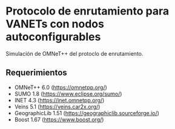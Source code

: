 # Protocolo de enrutamiento para VANETs con nodos autoconfigurables #

Simulación de OMNeT++ del protoclo de enrutamiento.

## Requerimientos ##

- OMNeT++ 6.0 (<https://omnetpp.org/>)
- SUMO 1.8 (<https://www.eclipse.org/sumo/>)
- INET 4.3 (<https://inet.omnetpp.org/>)
- Veins 5.1 (<https://veins.car2x.org/>)
- GeographicLib 1.51 (<https://geographiclib.sourceforge.io/>)
- Boost 1.67 (<https://www.boost.org/>)
